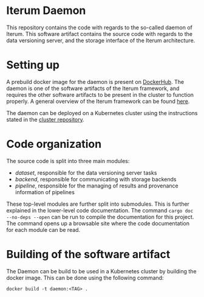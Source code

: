 # Iterum Daemon

This repository contains the code with regards to the so-called daemon of Iterum. This software artifact contains the source code with regards to the data versioning server, and the storage interface of the Iterum architecture. 

# Setting up
 
A prebuild docker image for the daemon is present on [DockerHub](https://hub.docker.com/u/iterum). The daemon is one of the software artifacts of the Iterum framework, and requires the other software artifacts to be present in the cluster to function properly. A general overview of the Iterum framework can be found [here](https://github.com/iterum-provenance/iterum). 

The daemon can be deployed on a Kubernetes cluster using the instructions stated in the [cluster repository](https://github.com/iterum-provenance/cluster). 


# Code organization

The source code is split into three main modules:
* *dataset*, responsible for the data versioning server tasks
* *backend*, responsible for communicating with storage backends
* *pipeline*, responsible for the managing of results and provenance information of pipelines

These top-level modules are further split into submodules. This is further explained in the lower-level code documentation. The command `cargo doc --no-deps --open` can be run to compile the documentation for this project. The command opens up a browsable site where the code documentation for each module can be read.


# Building of the software artifact

The Daemon can be build to be used in a Kubernetes cluster by building the docker image. This can be done using the following command:

```
docker build -t daemon:<TAG> .
```
